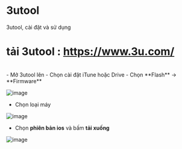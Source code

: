 # 3utool
3utool, cài đặt và sử dụng

# tải 3utool : https://www.3u.com/
</br>
- Mở 3utool lên
- Chọn cài đặt iTune hoặc Drive
- Chọn **Flash** -> **Firmware**

 ![image](https://github.com/TTT2023/3utool/assets/86475978/5e1a0a1d-bea2-4804-b72e-18b63ae19f88)

  
- Chọn loại máy
  
 ![image](https://github.com/TTT2023/3utool/assets/86475978/ffd87102-29fa-4ee6-88a7-794540e51e95)

- Chọn **phiên bản ios** và bấm **tải xuống**
  
 ![image](https://github.com/TTT2023/3utool/assets/86475978/ab2565a4-2330-4a91-9931-4c9c807ba31a)



